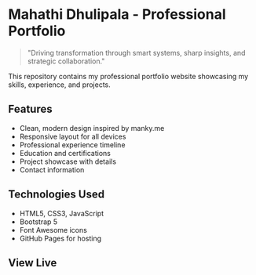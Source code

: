 # Mahathi Dhulipala - Professional Portfolio



> "Driving transformation through smart systems, sharp insights, and strategic collaboration."

This repository contains my professional portfolio website showcasing my skills, experience, and projects.

## Features
- Clean, modern design inspired by manky.me
- Responsive layout for all devices
- Professional experience timeline
- Education and certifications
- Project showcase with details
- Contact information

## Technologies Used
- HTML5, CSS3, JavaScript
- Bootstrap 5
- Font Awesome icons
- GitHub Pages for hosting

## View Live
